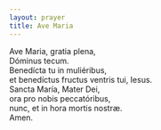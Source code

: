 ```yaml
---
layout: prayer
title: Ave Maria
---
```

Ave Maria, gratia plena,  
Dóminus tecum.  
Benedícta tu in muliéribus,  
et benedíctus fructus ventris tui, Iesus.  
Sancta María, Mater Dei,  
ora pro nobis peccatóribus,  
nunc, et in hora mortis nostræ.  
Amen.